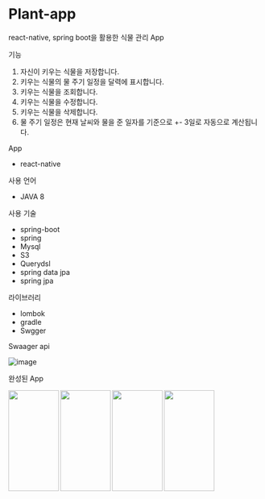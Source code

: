 # Plant-app
react-native, spring boot을 활용한 식물 관리 App

기능 
1. 자신이 키우는 식물을 저장합니다.
2. 키우는 식물의 물 주기 일정을 달력에 표시합니다.
3. 키우는 식물을 조회합니다.
4. 키우는 식물을 수정합니다.
5. 키우는 식물을 삭제합니다. 
6. 물 주기 일정은 현재 날씨와 물을 준 일자를 기준으로 +- 3일로 자동으로 계산됩니다.


App
- react-native


사용 언어
- JAVA 8


사용 기술
- spring-boot
- spring
- Mysql
- S3
- Querydsl
- spring data jpa
- spring jpa


라이브러리
- lombok
- gradle
- Swgger 


 Swaager api
 
 ![image](https://user-images.githubusercontent.com/87289562/217521658-c89c1c1d-3d58-4ca4-95bc-7ba0ba4dbb72.png)

완성된 App

<img width="100px" height="200px" align=left src="https://user-images.githubusercontent.com/87289562/217521728-f6d9e034-215a-40a4-bfe9-5120c9884195.PNG">
<img width="100px" height="200px" align=left src="https://user-images.githubusercontent.com/87289562/217521755-5326e3d6-1d68-4d23-b4a0-a26821d41fd5.PNG">
<img width="100px" height="200px" align=left src="https://user-images.githubusercontent.com/87289562/217521776-c487ae1d-54d6-48ca-926d-25ff50c3f752.PNG">
<img width="100px" height="200px" align=left src="https://user-images.githubusercontent.com/87289562/217521790-c225da62-478a-47a4-813a-37222a02d796.PNG">


